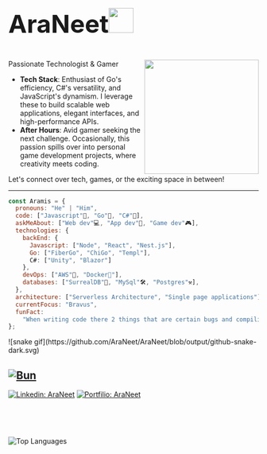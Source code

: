 <h2 style="font-size:50px">AraNeet<img src="https://media.giphy.com/media/12oufCB0MyZ1Go/giphy.gif" width="50"></h2>
<img align='right' src="https://media.giphy.com/media/M9gbBd9nbDrOTu1Mqx/giphy.gif" width="230">

Passionate Technologist & Gamer

- **Tech Stack**: Enthusiast of Go's efficiency, C#'s versatility, and JavaScript's dynamism. I leverage these to build scalable web applications, elegant interfaces, and high-performance APIs.
- **After Hours**: Avid gamer seeking the next challenge. Occasionally, this passion spills over into personal game development projects, where creativity meets coding.
<p>Let's connect over tech, games, or the exciting space in between!</p>

---

```javascript
const Aramis = {
  pronouns: "He" | "Him",
  code: ["Javascript"💛, "Go"💙, "C#"💜],
  askMeAbout: ["Web dev"💻, "App dev"📱, "Game dev"🎮],
  technologies: {
    backEnd: {
      Javascript: ["Node", "React", "Nest.js"],
      Go: ["FiberGo", "ChiGo", "Templ"],
      C#: ["Unity", "Blazor"]
    },
    devOps: ["AWS"💸, "Docker🐳"],
    databases: ["SurrealDB"🔨, "MySql"🛠, "Postgres"⚒],
  },
  architecture: ["Serverless Architecture", "Single page applications"],
  currentFocus: "Bravus",
  funFact:
    "When writing code there 2 things that are certain bugs and compiling errors",
};
```

<div>
  ![snake gif](https://github.com/AraNeet/AraNeet/blob/output/github-snake-dark.svg)
</div>

[![Bun](https://img.shields.io/badge/Bun-%23000000.svg?style=for-the-badge&logo=bun&logoColor=white)](https://github.com/AraNeet/Bravus)
---

[![Linkedin: AraNeet](https://custom-icon-badges.demolab.com/badge/-linkedin-73a7fa?style=for-the-badge&logo=People&logoColor=white)](https://www.linkedin.com/in/aramis-martinez-a1a507296/)
[![Portfilio: AraNeet](https://custom-icon-badges.demolab.com/badge/-portfilio-808080?style=for-the-badge&logo=Home&logoColor=white)](https://www.aradev-code.dev/)

##

<br/>
<br/>

<img
  src="https://github-readme-stats.vercel.app/api/top-langs/?username=araneet&layout=compact&hide=shaderlab,html,shell,css,hlsl&theme=tokyonight"
  alt="Top Languages"
/>
